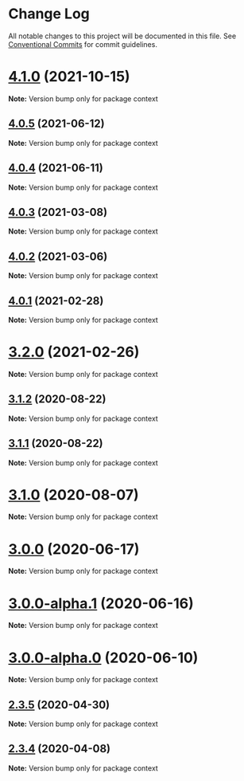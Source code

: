 # Change Log

All notable changes to this project will be documented in this file.
See [Conventional Commits](https://conventionalcommits.org) for commit guidelines.

# [4.1.0](https://github.com/crimx/observable-hooks/compare/v4.0.5...v4.1.0) (2021-10-15)

**Note:** Version bump only for package context





## [4.0.5](https://github.com/crimx/observable-hooks/compare/v4.0.4...v4.0.5) (2021-06-12)

**Note:** Version bump only for package context





## [4.0.4](https://github.com/crimx/observable-hooks/compare/v4.0.3...v4.0.4) (2021-06-11)

**Note:** Version bump only for package context





## [4.0.3](https://github.com/crimx/observable-hooks/compare/v4.0.2...v4.0.3) (2021-03-08)

**Note:** Version bump only for package context





## [4.0.2](https://github.com/crimx/observable-hooks/compare/v4.0.1...v4.0.2) (2021-03-06)

**Note:** Version bump only for package context





## [4.0.1](https://github.com/crimx/observable-hooks/compare/v4.0.0...v4.0.1) (2021-02-28)

**Note:** Version bump only for package context





# [3.2.0](https://github.com/crimx/observable-hooks/compare/v3.1.2...v3.2.0) (2021-02-26)

**Note:** Version bump only for package context





## [3.1.2](https://github.com/crimx/observable-hooks/compare/v3.1.1...v3.1.2) (2020-08-22)

**Note:** Version bump only for package context





## [3.1.1](https://github.com/crimx/observable-hooks/compare/v3.1.0...v3.1.1) (2020-08-22)

**Note:** Version bump only for package context





# [3.1.0](https://github.com/crimx/observable-hooks/compare/v3.0.0...v3.1.0) (2020-08-07)

**Note:** Version bump only for package context





# [3.0.0](https://github.com/crimx/observable-hooks/compare/v3.0.0-alpha.1...v3.0.0) (2020-06-17)

**Note:** Version bump only for package context





# [3.0.0-alpha.1](https://github.com/crimx/observable-hooks/compare/v3.0.0-alpha.0...v3.0.0-alpha.1) (2020-06-16)

**Note:** Version bump only for package context





# [3.0.0-alpha.0](https://github.com/crimx/observable-hooks/compare/v2.3.5...v3.0.0-alpha.0) (2020-06-10)

**Note:** Version bump only for package context





## [2.3.5](https://github.com/crimx/observable-hooks/compare/v2.3.4...v2.3.5) (2020-04-30)

**Note:** Version bump only for package context





## [2.3.4](https://github.com/crimx/observable-hooks/compare/v2.3.3...v2.3.4) (2020-04-08)

**Note:** Version bump only for package context
